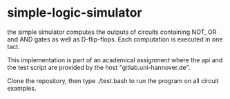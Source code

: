 # simple-logic-simulator

the simple simulator computes the outputs of circuits containing NOT, OR and AND gates as well as D-flip-flops. Each computation is executed in one tact.

This implementation is part of an academical assignment where the api and the test script are provided by the host "gitlab.uni-hannover.de".

Clone the repository, then type ./test.bash to run the program on all circuit examples.
